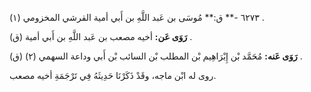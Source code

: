 ٦٢٧٣ -** ق:** مُوسَى بن عَبد اللَّهِ بن أَبي أمية القرشي المخزومي (١) .

**رَوَى عَن:** أخيه مصعب بن عَبد اللَّهِ بن أَبي أمية (ق) .

**رَوَى عَنه:** مُحَمَّد بْن إِبْرَاهِيم بْن المطلب بْن السائب بْن أَبي وداعة السهمي (٢) (ق) .

روى له ابْن ماجه، وقَدْ ذَكَرْنَا حَدِيثَهُ فِي تَرْجَمَةِ أخيه مصعب.